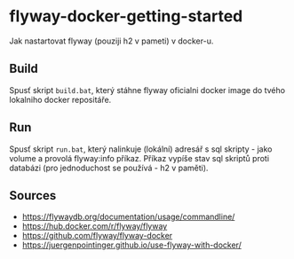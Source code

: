 # flyway-docker-getting-started
Jak nastartovat flyway (pouziji h2 v pameti) v docker-u.

## Build
Spusť skript ```build.bat```, který stáhne flyway oficialni docker image do tvého lokalniho docker repositáře.

## Run
Spusť skript ```run.bat```, který nalinkuje (lokální) adresář s sql skripty - jako volume a provolá flyway:info příkaz. Příkaz vypíše stav sql skriptů proti databázi (pro jednoduchost se používá - h2 v paměti).

## Sources
- https://flywaydb.org/documentation/usage/commandline/
- https://hub.docker.com/r/flyway/flyway
- https://github.com/flyway/flyway-docker
- https://juergenpointinger.github.io/use-flyway-with-docker/